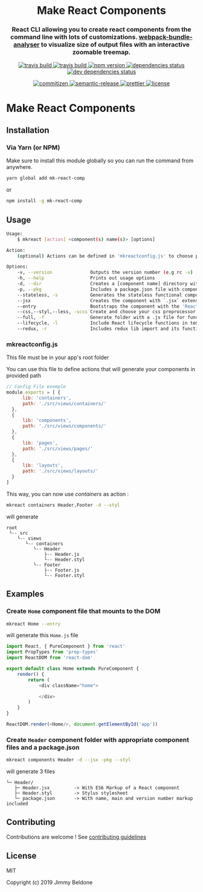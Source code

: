 <h1 align="center" style="border-bottom: none;">Make React Components</h1>
<h3 align="center">React CLI allowing you to create react components from the command line with lots of customizations. <a href="https://github.com/webpack-contrib/webpack-bundle-analyzer">webpack-bundle-analyser</a> to visualize size of output files with an interactive zoomable treemap.</h3>

<p align="center">
    <a href="https://github.com/JimmyBeldone/mk-react-comp">
        <img alt="travis build" src="https://github.com/JimmyBeldone/mk-react-comp/workflows/TESTING/badge.svg">
    </a>
    <a href="https://github.com/JimmyBeldone/mk-react-comp">
        <img alt="travis build" src="https://github.com/JimmyBeldone/mk-react-comp/workflows/PUBLISH/badge.svg">
    </a>
    <a href="https://www.npmjs.com/package/mk-react-comp">
        <img alt="npm version" src="https://badgen.net/npm/v/mk-react-comp">
    </a>
    <a href="#badge">
        <img alt="dependencies status" src="https://badgen.net/david/dep/JimmyBeldone/mk-react-comp">
    </a>
    <a href="#badge">
        <img alt="dev dependencies status" src="https://badgen.net/david/dev/JimmyBeldone/mk-react-comp">
    </a>
</p>
<p align="center">
    <a href="http://commitizen.github.io/cz-cli/">
        <img alt="commitizen" src="https://img.shields.io/badge/commitizen-friendly-brightgreen.svg">
    </a>
    <a href="https://github.com/semantic-release/semantic-release">
        <img alt="semantic-release" src="https://img.shields.io/badge/%20%20%F0%9F%93%A6%F0%9F%9A%80-semantic--release-e10079.svg">
    </a>
    <a href="https://github.com/prettier/prettier">
        <img alt="prettier" src="https://img.shields.io/badge/styled_with-prettier-ff69b4.svg">
    </a>
    <a href="https://github.com/JimmyBeldone/mk-react-comp/blob/master/LICENSE">
        <img alt="license" src="https://badgen.net/github/license/JimmyBeldone/mk-react-comp">
    </a>
</p>

# Make React Components

## Installation

### Via Yarn (or NPM)

Make sure to install this module globally so you can run the command from anywhere.

```bash
yarn global add mk-react-comp
```

or

```bash
npm install -g mk-react-comp
```

## Usage

```bash
Usage:
    $ mkreact [action] <component(s) name(s)> [options]

Action:
    (optional) Actions can be defined in 'mkreactconfig.js' to choose path where components will be created

Options:
    -v, --version              Outputs the version number (e.g rc -v)
    -h, --help                 Prints out usage options
    -d, --dir                  Creates a [component name] directory with component file inside. (Default is only the component file)
    -p, --pkg                  Includes a package.json file with component
    --stateless, -s            Generates the stateless functional component. (Default is ES6 class).
    --jsx                      Creates the component with `.jsx` extenstion. (Default is `.js`)
    --entry                    Bootstraps the component with the 'ReactDOM.render' function.
    --css,--styl,--less, -scss Create and choose your css preprocessor to generate
    --full, -f                 Generate folder with a .js file for functional part, a .jsx file with stateless functional component as template, and a style file
    --lifecycle, -l            Include React lifecycle functions in template
    --redux, -r                Includes redux lib import and its functions
```

### mkreactconfig.js

This file must be in your app's root folder

You can use this file to define actions that will generate your components in provided path

```js
// Config File exemple
module.exports = [ {
      lib: 'containers',
      path: './src/views/containers/'
  },
  {
      lib: 'components',
      path: './src/views/components/'
  },
  {
      lib: 'pages',
      path: './src/views/pages/'
  },
  {
      lib: 'layouts',
      path: './src/views/layouts/'
  }
]
```

This way, you can now use *containers* as action :

```bash
mkreact containers Header,Footer -d --styl
```

will generate

```
root
 └-- src
    └-- views
       └-- containers
          └-- Header
              ├-- Header.js
              └-- Header.styl
          └-- Footer
              ├-- Footer.js
              └-- Footer.styl

```

## Examples

### Create `Home` component file that mounts to the DOM

```bash
mkreact Home --entry
```

will generate this `Home.js` file

```js
import React, { PureComponent } from 'react'
import PropTypes from 'prop-types'
import ReactDOM from 'react-dom'

export default class Home extends PureComponent {
    render() {
        return (
            <div className="home">

            </div>
        )
    }
}

ReactDOM.render(<Home/>, document.getElementById('app'))
```

### Create `Header` component folder with appropriate component files and a package.json

```bash
mkreact components Header -d --jsx -pkg --styl
```

will generate 3 files

```
└─ Header/
   ├─ Header.jsx         -> With ES6 Markup of a React component
   ├─ Header.styl        -> Stylus stylesheet
   └─ package.json       -> With name, main and version number markup included
```

## Contributing

Contributions are welcome ! See [contributing guidelines](https://github.com/JimmyBeldone/mk-react-comp/blob/master/CONTRIBUTING.md)

## License

MIT

Copyright (c) 2019 Jimmy Beldone
